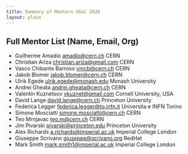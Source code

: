 ```yaml
---
title: Summary of Mentors GSoC 2020
layout: plain
---
```


## Full Mentor List (Name, Email, Org)

* Guilherme Amadio [amadio@cern.ch](mailto:amadio@cern.ch) CERN
* Christian Ariza [christian.ariza@gmail.com](mailto:christian.ariza@gmail.com) CERN
* Vasco Chibante Barroso [vmcb@cern.ch](mailto:vmcb@cern.ch) CERN
* Jakob Blomer [jakob.blomer@cern.ch](mailto:jakob.blomer@cern.ch) CERN
* Ulrik Egede [ulrik.egede@monash.edu](mailto:ulrik.egede@monash.edu) Monash University
* Andrei Gheata [andrei.gheata@cern.ch](mailto:andrei.gheata@cern.ch) CERN
* Valentin Kuznetsov [vkuznet@gmail.com](mailto:vkuznet@gmail.com) Cornell University, USA
* David Lange [david.lange@cern.ch](mailto:david.lange@cern.ch) Princeton University
* Federica Legger [federica.legger@to.infn.it](mailto:federica.legger@to.infn.it) Universita e INFN Torino
* Simone Mosciatti [simone.mosciatti@cern.ch](mailto:simone.mosciatti@cern.ch) CERN
* Teo Mrnjavac [teo.m@cern.ch](mailto:teo.m@cern.ch) CERN
* Jim Pivarski [pivarski@princeton.edu](mailto:pivarski@princeton.edu) Princeton University
* Alex Richards [a.richards@imperial.ac.uk](mailto:a.richards@imperial.ac.uk) Imperial College London
* Giuseppe Scrivano [giuseppe@scrivano.org](mailto:giuseppe@scrivano.org) RedHat
* Mark Smith [mark.smith1@imperial.ac.uk](mailto:mark.smith1@imperial.ac.uk) Imperial College London
